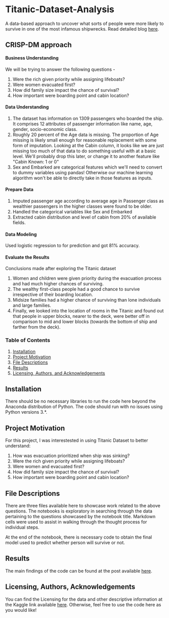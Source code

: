 # Titanic-Dataset-Analysis
A data-based approach to uncover what sorts of people were more likely to survive in one of the most infamous shipwrecks.
Read detailed blog [here](https://medium.com/@garvitkataria/would-you-have-survived-on-sinking-titanic-e534d4acef33).
## CRISP-DM approach
#### Business Understanding
We will be trying to answer the following questions - 
1. Were the rich given priority while assigning lifeboats?
2. Were women evacuated first?
3. How did family size impact the chance of survival?
4. How important were boarding point and cabin location?
#### Data Understanding
1. The dataset has information on 1309 passengers who boarded the ship. It comprises 12 attributes of passenger information like name, age, gender, socio-economic class.
2. Roughly 20 percent of the Age data is missing. The proportion of Age missing is likely small enough for reasonable replacement with some form of imputation. Looking at the Cabin column, it looks like we are just missing too much of that data to do something useful with at a basic level. We'll probably drop this later, or change it to another feature like "Cabin Known: 1 or 0"
3. Sex and Embarked are categorical features which we'll need to convert to dummy variables using pandas! Otherwise our machine learning algorithm won't be able to directly take in those features as inputs.
#### Prepare Data
1. Imputed passenger age according to average age in Passenger class as wealthier passengers in the higher classes were found to be older.
2. Handled the categorical variables like Sex and Embarked
3. Extracted cabin distribution and level of cabin from 20% of available fields.
#### Data Modeling
Used logistic regression to for prediction and got 81% accuracy.
#### Evaluate the Results
Conclusions made after exploring the Titanic dataset
1. Women and children were given priority during the evacuation process and had much higher chances of surviving.
2. The wealthy first-class people had a good chance to survive irrespective of their boarding location.
3. Midsize families had a higher chance of surviving than lone individuals and large families.
4. Finally, we looked into the location of rooms in the Titanic and found out that people in upper blocks, nearer to the deck, were better off in comparison to mid and lower blocks (towards the bottom of ship and farther from the deck).


### Table of Contents

1. [Installation](#installation)
2. [Project Motivation](#motivation)
3. [File Descriptions](#files)
4. [Results](#results)
5. [Licensing, Authors, and Acknowledgements](#licensing)

## Installation <a name="installation"></a>

There should be no necessary libraries to run the code here beyond the Anaconda distribution of Python.  The code should run with no issues using Python versions 3.*.

## Project Motivation<a name="motivation"></a>

For this project, I was interestested in using Titanic Dataset to better understand:

1. How was evacuation prioritized when ship was sinking?
2. Were the rich given priority while assigning lifeboats?
3. Were women and evacuated first?
4. How did family size impact the chance of survival?
5. How important were boarding point and cabin location?

## File Descriptions <a name="files"></a>

There are three files available here to showcase work related to the above questions. The notebooks is exploratory in searching through the data pertaining to the questions showcased by the notebook title.  Markdown cells were used to assist in walking through the thought process for individual steps.  

At the end of the notebook, there is necessary code to obtain the final model used to predict whether person will survive or not.

## Results<a name="results"></a>

The main findings of the code can be found at the post available [here](https://medium.com/@garvitkataria/would-you-have-survived-on-sinking-titanic-e534d4acef33).

## Licensing, Authors, Acknowledgements<a name="licensing"></a>

You can find the Licensing for the data and other descriptive information at the Kaggle link available [here](https://www.kaggle.com/c/titanic).  Otherwise, feel free to use the code here as you would like! 

